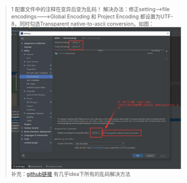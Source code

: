 >1 配置文件中的注释在变异后变为乱码！
解决办法：修正setting-->file encodings--->Global Encoding 和 Project Encoding 都设置为UTF-8，同时勾选Transparent native-to-ascii conversion。如图：
![](../img/idea变异后的配置文件乱码的问题.png)
补充：[github链接](https://github.com/judasn/IntelliJ-IDEA-Tutorial/blob/master/theme-settings.md) 有几乎idea下所有的乱码解决方法